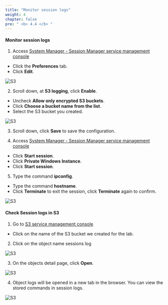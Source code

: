 ```yaml
---
title: "Monitor session logs"
weight: 4
chapter: false
pre: " <b> 4.4 </b> "
---
```


#### Monitor session logs

1. Access [System Manager - Session Manager service management console](https://console.aws.amazon.com/systems-manager/session-manager)

- Click the **Preferences** tab.
- Click **Edit**.

![S3](/images/4.s3/010-s3.png)

2. Scroll down, at **S3 logging**, click **Enable**.

- Uncheck **Allow only encrypted S3 buckets**.
- Click **Choose a bucket name from the list**.
- Select the S3 bucket you created.

![S3](/images/4.s3/011-s3.png)

3. Scroll down, click **Save** to save the configuration.

4. Access [System Manager - Session Manager service management console](https://console.aws.amazon.com/systems-manager/session-manager)

- Click **Start session**.
- Click **Private Windows Instance**.
- Click **Start session**.

5. Type the command **ipconfig**.

- Type the command **hostname**.
- Click **Terminate** to exit the session, click **Terminate** again to confirm.

![S3](/images/4.s3/012-s3.png)

#### Check **Session logs** in **S3**

1. Go to [S3 service management console](https://s3.console.aws.amazon.com/s3/home)

- Click on the name of the S3 bucket we created for the lab.

2. Click on the object name sessions log

![S3](/images/4.s3/013-s3.png)

3. On the objects detail page, click **Open**.

![S3](/images/4.s3/014-s3.png)

4. Object logs will be opened in a new tab in the browser. You can view the stored commands in session logs.

![S3](/images/4.s3/015-s3.png)

